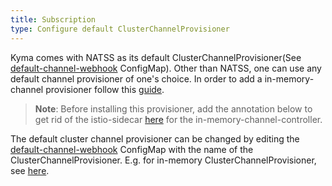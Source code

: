 ```yaml
---
title: Subscription
type: Configure default ClusterChannelProvisioner
---
```


Kyma comes with NATSS as its default ClusterChannelProvisioner(See [default-channel-webhook](../../resources/knative-eventing/charts/knative-eventing/templates/eventing.yaml) ConfigMap). Other than NATSS, one can use any default channel provisioner of one's choice. In order to add a in-memory-channel provisioner follow this [guide](https://github.com/knative/eventing/tree/master/config/provisioners/in-memory-channel).
> **Note**: Before installing this provisioner, add the annotation below to get rid of the istio-sidecar [here](https://github.com/knative/eventing/blob/master/config/provisioners/in-memory-channel/in-memory-channel.yaml#L107) for the in-memory-channel-controller.

The default cluster channel provisioner can be changed by editing the [default-channel-webhook](../../resources/knative-eventing/charts/knative-eventing/templates/eventing.yaml) ConfigMap with the name of the ClusterChannelProvisioner. E.g. for in-memory ClusterChannelProvisioner, see [here](https://github.com/knative/eventing/blob/master/config/400-default-channel-config.yaml).